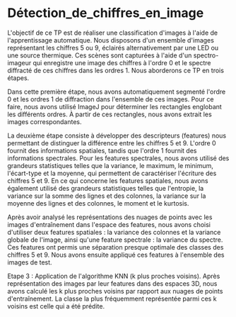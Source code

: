 # Détection_de_chiffres_en_image

L'objectif de ce TP est de réaliser une classification d'images à l'aide de l'apprentissage automatique. Nous disposons d'un ensemble d'images représentant les chiffres 5 ou 9, éclairés alternativement par une LED ou une source thermique. Ces scènes sont capturées à l'aide d'un spectro-imageur qui enregistre une image des chiffres à l'ordre 0 et le spectre diffracté de ces chiffres dans les ordres 1. Nous aborderons ce TP en trois étapes.

Dans cette première étape, nous avons automatiquement segmenté l'ordre 0 et les ordres 1 de diffraction dans l'ensemble de ces images. Pour ce faire, nous avons utilisé ImageJ pour déterminer les rectangles englobant les différents ordres. À partir de ces rectangles, nous avons extrait les images correspondantes.

La deuxième étape consiste à développer des descripteurs (features) nous permettant de distinguer la différence entre les chiffres 5 et 9. L'ordre 0 fournit des informations spatiales, tandis que l'ordre 1 fournit des informations spectrales. Pour les features spectrales, nous avons utilisé des grandeurs statistiques telles que la variance, le maximum, le minimum, l'écart-type et la moyenne, qui permettent de caractériser l'écriture des chiffres 5 et 9. En ce qui concerne les features spatiales, nous avons également utilisé des grandeurs statistiques telles que l'entropie, la variance sur la somme des lignes et des colonnes, la variance sur la moyenne des lignes et des colonnes, le moment et le kurtosis.

Après avoir analysé les représentations des nuages de points avec les images d'entraînement dans l'espace des features, nous avons choisi d'utiliser deux features spatiales : la variance des colonnes et la variance globale de l'image, ainsi qu'une feature spectrale : la variance du spectre. Ces features ont permis une séparation presque optimale des classes des chiffres 5 et 9. Nous avons ensuite appliqué ces features à l'ensemble des images de test.

Etape 3 : Application de l'algorithme KNN (k plus proches voisins).
Après représentation des images par leur features dans des espaces 3D, nous avons calculé les k plus proches voisins par rapport aux nuages de points d'entraînement. La classe la plus fréquemment représentée parmi ces k voisins est celle qui a été prédite.
